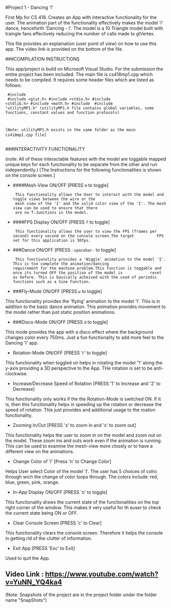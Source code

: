 #Project 1 - Dancing 'I'

First Mp for CS 418. Creates an App with interactive functionality for the user. The animation part of the functionality
effectively makes the model 'I' dance, henceforth 'Dancing - I'.
The model is a 10 Triangle model built with traingle fans effectively reducing the number of calls made to glVertex.

This file provides an explaination (user point of view) on how to use this app. The video link is 
provided on the bottom of the file.

###COMPILATION INSTRUCTIONS

This app/project is build on Microsoft Visual Studio. For the submission the entire project has been included.
The main file is cs418mp1.cpp which needs to be compiled.
It requires some header files which are listed as follows:
<code><pre lang="markup">
#include <iostream>
#include <glut.h>
#include <stdio.h>
#include <stdlib.h>
#include <math.h>
#include <string>
#include "utilityMP1.h" 
(utilityMP1.h file contains global variables, some functions, constant values and function protocols)

[Note: utilityMP1.h exists in the same folder as the main cs418mp1.cpp file]
</code>
</pre>

###INTERACTIVITY FUNCTIONALITY

(note: All of these interactable features with the model are toggable mapped unique keys for each functionality
       to be separate from the other and run independently.) 
[The Instructions for the following functionalities is shown on the console screen.]

- ####Mesh-View ON/OFF  [PRESS <code>m</code> to toggle]

       This functionality allows the User to interact with the model and toggle views between the wire or the 
       mesh view of the 'I' and the solid color view of the 'I'. The mesh view can be used to ensure that there 
       are no T-Junctions in the model.


- ####FPS Display ON/OFF   [PRESS <code>f</code> to toggle]

       This functionality allows the user to view the FPS (frames per second) every second on the console screen.The target          FPS set for this application is 30fps.


- ###Dance ON/OFF       [PRESS <code>-spacebar-</code> to toggle]

       This functionality provides a 'Wiggle' animation to the model 'I'. This is too complete the animation/dancing                 requirement for the machine problem.This function is toggable and once its turned OFF the position of the model is            reset as before. This is basically acheived with the used of periodic functions such as a Sine Function.


- ###Fly-Mode ON/OFF      [PRESS <code>w</code> to toggle]

This functionality provides the 'flying' animation to the model 'I'. This is in addition to the basic dance animation. This 
animation provides movement to the model rather than just static position animations.


- ###Disco-Mode ON/OFF	 [PRESS <code>d</code> to toggle]

This mode provides the app with a disco effect where the background changes color every 750ms.
Just a fun functionality to add more feel to the Dancing 'I' app.


* Rotation-Mode ON/OFF	    [PRESS 'r' to toggle]

This functionality when toggled on helps in rotating the model "I' along the y-axis providing a 3D perspective to the App.
THe rotation is set to be anti-clockwise.


* Increase/Decrease Speed of Rotation	    [PRESS '1' to Increase and '2' to Decrease]

This functionality only works if the the Rotation-Mode is switched ON. If it is, then this functionality helps in speeding
up the rotation or decrease the speed of rotation. This just provides and additional usage to the roation functionality.


* Zooming In/Out     [PRESS 'z' to zoom in and 'x' to zoom out]

This functionality helps the user to zoom in on the model and zoom out on the model. These zoom ins and outs work even if 
the animation is running. This can be used to examine the mesh-view more closely or to have a different view on the animations.


* Change Color of 'I'	     [Press 'n' to Change Color]

Helps User select Color of the model 'I'. The user has 5 choices of colro through wich the change of color loops through.
The colors include: red, blue, green, pink, orange.


* In-App Display ON/OFF      [PRESS 'o' to toggle]

This functionality draws the current state of the functionalities on the top right corner of the window. This makes it very
useful for th euser to check the current state being ON or OFF.  


* Clear Console Screen	    [PRESS 'c' to Clear]

This functionality clears the console screen. Therefore it helps the console in getting rid of the clutter of information.


* Exit App	 [PRESS 'Esc' to Exit]

Used to quit the App.



Video Link : https://www.youtube.com/watch?v=YuNN_YQ4ka4
----------

(Note: Snapshots of the project are in the project folder under the folder name "SnapShots")
